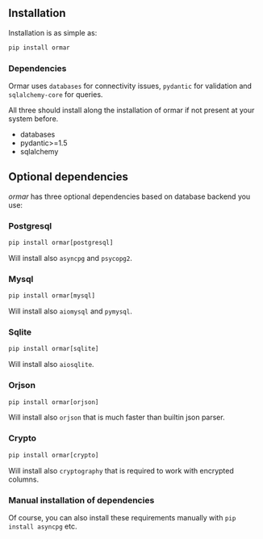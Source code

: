 ## Installation

Installation is as simple as:

```py
pip install ormar
```

### Dependencies

Ormar uses `databases` for connectivity issues, `pydantic` for validation and `sqlalchemy-core` for queries.

All three should install along the installation of ormar if not present at your system before.

*  databases
*  pydantic>=1.5 
*  sqlalchemy 


## Optional dependencies

*ormar* has three optional dependencies based on database backend you use:

### Postgresql

```py
pip install ormar[postgresql]
```
Will install also `asyncpg` and `psycopg2`.

### Mysql

```py
pip install ormar[mysql]
```

Will install also `aiomysql` and `pymysql`.

### Sqlite

```py
pip install ormar[sqlite]
```

Will install also `aiosqlite`.

### Orjson

```py
pip install ormar[orjson]
```

Will install also `orjson` that is much faster than builtin json parser.

### Crypto

```py
pip install ormar[crypto]
```

Will install also `cryptography` that is required to work with encrypted columns.

### Manual installation of dependencies

Of course, you can also install these requirements manually with `pip install asyncpg` etc.
